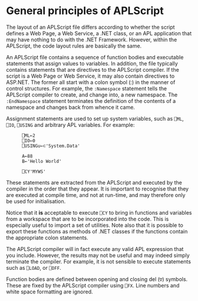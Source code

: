 # General principles of APLScript

The layout of an APLScript file differs according to whether the script defines a Web Page, a Web Service, a .NET class, or an APL application that may have nothing to do with the .NET Framework. However, within the APLScript, the code layout rules are basically the same.

An APLScript file contains a sequence of function bodies and executable statements that assign values to variables. In addition, the file typically contains statements that are directives to the APLScript compiler. If the script is a Web Page or Web Service, it may also contain directives to ASP.NET. The former all start with a colon symbol (:) in the manner of control structures. For example, the `:Namespace` statement tells the APLScript compiler to create, and change into, a new namespace. The `:EndNamespace` statement terminates the definition of the contents of a namespace and changes back from whence it came.

Assignment statements are used to set up system variables, such as `⎕ML`, `⎕IO`, `⎕USING` and arbitrary APL variables. For example:
```apl
      ⎕ML←2
      ⎕IO←0
      ⎕USING∪←⊂'System.Data'
 
      A←88
      B←'Hello World'
 
      ⎕CY'MYWS'
```

These statements are extracted from the APLScript and executed by the compiler in the order that they appear. It is important to recognise that they are executed at compile time, and not at run-time, and may therefore only be used for initialisation.

Notice that it **is** acceptable to execute `⎕CY` to bring in functions and variables from a workspace that are to be incorporated into the code. This is especially useful to import a set of utilities. Note also that it is possible to export these functions as methods of .NET classes if the functions contain the appropriate colon statements.

The APLScript compiler will in fact execute any valid APL expression that you include. However, the results may not be useful and may indeed simply terminate the compiler. For example, it is not sensible to execute statements such as `⎕LOAD`, or `⎕OFF`.

Function bodies are defined between opening and closing del (`∇`) symbols. These are fixed by the APLScript compiler using `⎕FX`. Line numbers and white space formatting are ignored.
